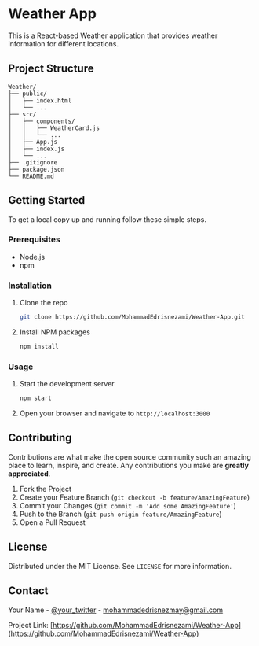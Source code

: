 # Weather App

This is a React-based Weather application that provides weather information for different locations.

## Project Structure

```
Weather/
├── public/
│   ├── index.html
│   └── ...
├── src/
│   ├── components/
│   │   ├── WeatherCard.js
│   │   └── ...
│   ├── App.js
│   ├── index.js
│   └── ...
├── .gitignore
├── package.json
└── README.md
```

## Getting Started

To get a local copy up and running follow these simple steps.

### Prerequisites

- Node.js
- npm

### Installation

1. Clone the repo
    ```sh
    git clone https://github.com/MohammadEdrisnezami/Weather-App.git
    ```
2. Install NPM packages
    ```sh
    npm install
    ```

### Usage

1. Start the development server
    ```sh
    npm start
    ```

2. Open your browser and navigate to `http://localhost:3000`

## Contributing

Contributions are what make the open source community such an amazing place to learn, inspire, and create. Any contributions you make are **greatly appreciated**.

1. Fork the Project
2. Create your Feature Branch (`git checkout -b feature/AmazingFeature`)
3. Commit your Changes (`git commit -m 'Add some AmazingFeature'`)
4. Push to the Branch (`git push origin feature/AmazingFeature`)
5. Open a Pull Request

## License

Distributed under the MIT License. See `LICENSE` for more information.

## Contact

Your Name - [@your_twitter](https://twitter.com/your_twitter) - mohammadedrisnezmay@gmail.com

Project Link: [https://github.com/MohammadEdrisnezami/Weather-App](https://github.com/MohammadEdrisnezami/Weather-App)